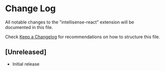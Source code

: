 # Change Log

All notable changes to the "intellisense-react" extension will be documented in this file.

Check [Keep a Changelog](http://keepachangelog.com/) for recommendations on how to structure this file.

## [Unreleased]

- Initial release